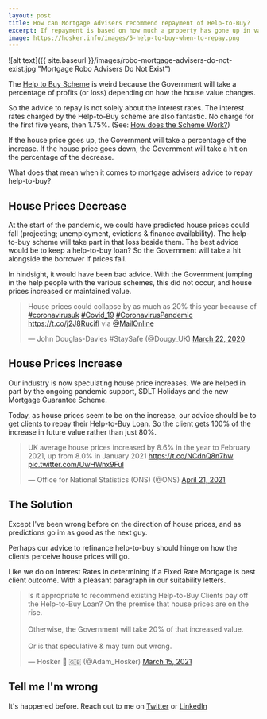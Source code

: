 ```yaml
---
layout: post
title: How can Mortgage Advisers recommend repayment of Help-to-Buy?
excerpt: If repayment is based on how much a property has gone up in value? When can Mortgage Advisers be confident to recomend repayment?
image: https://hosker.info/images/5-help-to-buy-when-to-repay.png
---
```



![alt text]({{ site.baseurl }}/images/robo-mortgage-advisers-do-not-exist.jpg "Mortgage Robo Advisers Do Not Exist")

The [Help to Buy Scheme] is weird because the Government will take a percentage of profits (or loss) depending on how the house value changes.

So the advice to repay is not solely about the interest rates. The interest rates charged by the Help-to-Buy scheme are also fantastic. No charge for the first five years, then 1.75%. (See: [How does the Scheme Work?])

If the house price goes up, the Government will take a percentage of the increase. If the house price goes down, the Government will take a hit on the percentage of the decrease.

What does that mean when it comes to mortgage advisers advice to repay help-to-buy?

## House Prices Decrease
At the start of the pandemic, we could have predicted house prices could fall (projecting; unemployment, evictions & finance availability). The help-to-buy scheme will take part in that loss beside them. The best advice would be to keep a help-to-buy loan? So the Government will take a hit alongside the borrower if prices fall.

In hindsight, it would have been bad advice. With the Government jumping in the help people with the various schemes, this did not occur, and house prices increased or maintained value.

<blockquote class="twitter-tweet"><p lang="en" dir="ltr">House prices could collapse by as much as 20% this year because of <a href="https://twitter.com/hashtag/coronavirusuk?src=hash&amp;ref_src=twsrc%5Etfw">#coronavirusuk</a> <a href="https://twitter.com/hashtag/Covid_19?src=hash&amp;ref_src=twsrc%5Etfw">#Covid_19</a> <a href="https://twitter.com/hashtag/CoronavirusPandemic?src=hash&amp;ref_src=twsrc%5Etfw">#CoronavirusPandemic</a> <a href="https://t.co/j2J8Rucifl">https://t.co/j2J8Rucifl</a> via <a href="https://twitter.com/MailOnline?ref_src=twsrc%5Etfw">@MailOnline</a></p>&mdash; John Douglas-Davies #StaySafe (@Dougy_UK) <a href="https://twitter.com/Dougy_UK/status/1241642889131823104?ref_src=twsrc%5Etfw">March 22, 2020</a></blockquote> <script async src="https://platform.twitter.com/widgets.js" charset="utf-8"></script>

## House Prices Increase
Our industry is now speculating house price increases. We are helped in part by the ongoing pandemic support, SDLT Holidays and the new Mortgage Guarantee Scheme.

Today, as house prices seem to be on the increase, our advice should be to get clients to repay their Help-to-Buy Loan. So the client gets 100% of the increase in future value rather than just 80%.

<blockquote class="twitter-tweet"><p lang="en" dir="ltr">UK average house prices increased by 8.6% in the year to February 2021, up from 8.0% in January 2021 <a href="https://t.co/NCdnQ8n7hw">https://t.co/NCdnQ8n7hw</a> <a href="https://t.co/UwHWnx9Ful">pic.twitter.com/UwHWnx9Ful</a></p>&mdash; Office for National Statistics (ONS) (@ONS) <a href="https://twitter.com/ONS/status/1384786781577654274?ref_src=twsrc%5Etfw">April 21, 2021</a></blockquote> <script async src="https://platform.twitter.com/widgets.js" charset="utf-8"></script>

## The Solution
Except I've been wrong before on the direction of house prices, and as predictions go im as good as the next guy.

Perhaps our advice to refinance help-to-buy should hinge on how the clients perceive house prices will go.

Like we do on Interest Rates in determining if a Fixed Rate Mortgage is best client outcome. With a pleasant paragraph in our suitability letters.

<blockquote class="twitter-tweet"><p lang="en" dir="ltr">Is it appropriate to recommend existing Help-to-Buy Clients pay off the Help-to-Buy Loan? On the premise that house prices are on the rise.<br><br>Otherwise, the Government will take 20% of that increased value.<br><br>Or is that speculative &amp; may turn out wrong.</p>&mdash; Hosker 🏴󠁧󠁢󠁥󠁮󠁧󠁿 🇬🇧 (@Adam_Hosker) <a href="https://twitter.com/Adam_Hosker/status/1371456858062475268?ref_src=twsrc%5Etfw">March 15, 2021</a></blockquote> <script async src="https://platform.twitter.com/widgets.js" charset="utf-8"></script>

## Tell me I'm wrong

It's happened before. Reach out to me on [Twitter] or [LinkedIn]

[Help to Buy Scheme]: https://www.helptobuy.gov.uk/
[How does the Scheme Work?]: https://www.helptobuy.gov.uk/equity-loan/equity-loans/
[Twitter]: https://twitter.com/Adam_Hosker
[LinkedIn]: https://www.linkedin.com/in/ahosker/
